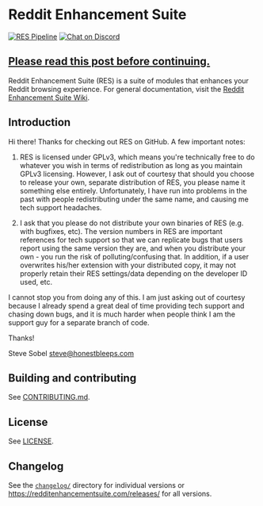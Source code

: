 # Reddit Enhancement Suite

[![RES Pipeline](https://github.com/honestbleeps/Reddit-Enhancement-Suite/actions/workflows/pipeline.yml/badge.svg)](https://github.com/honestbleeps/Reddit-Enhancement-Suite/actions/workflows/pipeline.yml)
[![Chat on Discord](https://img.shields.io/discord/681993947085799490?label=Discord)](https://discord.gg/UzkFNNa)

## [Please read this post before continuing.](https://www.reddit.com/r/RESAnnouncements/comments/sh83gx/announcement_life_of_reddit_enhancement_suite/)

Reddit Enhancement Suite (RES) is a suite of modules that enhances your Reddit browsing experience.
For general documentation, visit the [Reddit Enhancement Suite Wiki](https://www.reddit.com/r/Enhancement/wiki/index).

## Introduction

Hi there! Thanks for checking out RES on GitHub. A few important notes:

1. RES is licensed under GPLv3, which means you're technically free to do whatever you wish in terms of redistribution as long as you maintain GPLv3 licensing. However, I ask out of courtesy that should you choose to release your own, separate distribution of RES, you please name it something else entirely. Unfortunately, I have run into problems in the past with people redistributing under the same name, and causing me tech support headaches.

2. I ask that you please do not distribute your own binaries of RES (e.g. with bugfixes, etc). The version numbers in RES are important references for tech support so that we can replicate bugs that users report using the same version they are, and when you distribute your own - you run the risk of polluting/confusing that. In addition, if a user overwrites his/her extension with your distributed copy, it may not properly retain their RES settings/data depending on the developer ID used, etc.

I cannot stop you from doing any of this. I am just asking out of courtesy because I already spend a great deal of time providing tech support and chasing down bugs, and it is much harder when people think I am the support guy for a separate branch of code.

Thanks!

Steve Sobel
steve@honestbleeps.com

## Building and contributing

See [CONTRIBUTING.md](/CONTRIBUTING.md).

## License

See [LICENSE](/LICENSE).

## Changelog

See the [`changelog/`](/changelog) directory for individual versions or https://redditenhancementsuite.com/releases/ for all versions.
